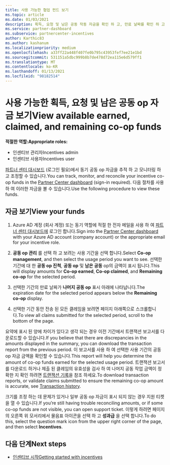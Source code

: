 ```yaml
---
title: 사용 가능한 협업 펀드 보기
ms.topic: article
ms.date: 01/03/2021
description: 획득, 요청 및 남은 공동 작동 자금을 확인 하 고, 만료 날짜를 확인 하 고, 일관 되지 않은 금액을 조정 하는 방법을 알아보세요.
ms.service: partner-dashboard
ms.subservice: partnercenter-incentives
author: Karthic83
ms.author: kashanum
ms.localizationpriority: medium
ms.openlocfilehash: a33ff22a448f407fe0b795c43953fef7ee21e1bd
ms.sourcegitcommit: 531151a5dbc999b8b7de478d72ea115e6d579ff1
ms.translationtype: MT
ms.contentlocale: ko-KR
ms.lasthandoff: 01/13/2021
ms.locfileid: "98182514"
---
```

# <a name="view-available-earned-claimed-and-remaining-co-op-funds"></a><span data-ttu-id="c695f-103">사용 가능한 획득, 요청 및 남은 공동 op 자금 보기</span><span class="sxs-lookup"><span data-stu-id="c695f-103">View available earned, claimed, and remaining co-op funds</span></span>

<span data-ttu-id="c695f-104">**적절한 역할:**</span><span class="sxs-lookup"><span data-stu-id="c695f-104">**Appropriate roles:**</span></span>

- <span data-ttu-id="c695f-105">인센티브 관리자</span><span class="sxs-lookup"><span data-stu-id="c695f-105">Incentives admin</span></span>
- <span data-ttu-id="c695f-106">인센티브 사용자</span><span class="sxs-lookup"><span data-stu-id="c695f-106">Incentives user</span></span>

<span data-ttu-id="c695f-107">[파트너 센터 대시보드](https://partner.microsoft.com/dashboard/) (로그인 필요)에서 동기 공동 op 자금을 추적 하 고 모니터링 하 고 조정할 수 있습니다.</span><span class="sxs-lookup"><span data-stu-id="c695f-107">You can track, monitor, and reconcile your incentive co-op funds in the [Partner Center dashboard](https://partner.microsoft.com/dashboard/) (sign-in required).</span></span> <span data-ttu-id="c695f-108">다음 절차를 사용 하 여 이러한 자금을 볼 수 있습니다.</span><span class="sxs-lookup"><span data-stu-id="c695f-108">Use the following procedure to view these funds.</span></span>

## <a name="view-your-funds"></a><span data-ttu-id="c695f-109">자금 보기</span><span class="sxs-lookup"><span data-stu-id="c695f-109">View your funds</span></span>

1. <span data-ttu-id="c695f-110">Azure AD 계정 (회사 계정) 또는 동기 역할에 적절 한 전자 메일을 사용 하 여 [파트너 센터 대시보드에](https://partner.microsoft.com/dashboard/) 로그인 합니다.</span><span class="sxs-lookup"><span data-stu-id="c695f-110">Sign into the [Partner Center dashboard](https://partner.microsoft.com/dashboard/) with your Azure AD account (company account) or the appropriate email for your incentive role.</span></span>

2. <span data-ttu-id="c695f-111">**공동 op 관리** 를 선택 하 고 보려는 사용 기간을 선택 합니다.</span><span class="sxs-lookup"><span data-stu-id="c695f-111">Select **Co-op management**, and then select the usage period you want to see.</span></span> <span data-ttu-id="c695f-112">선택한 기간에 대 한 **공동 op 진척**, **공동 op** 및 **남은 공동** op의 금액이 표시 됩니다.</span><span class="sxs-lookup"><span data-stu-id="c695f-112">This will display amounts for **Co-op earned**, **Co-op claimed**, and **Remaining co-op** for the selected period.</span></span>

3. <span data-ttu-id="c695f-113">선택한 기간의 만료 날짜가 **나머지 공동 op** 표시 아래에 나타납니다.</span><span class="sxs-lookup"><span data-stu-id="c695f-113">The expiration date for the selected period appears below the **Remaining co-op** display.</span></span>  

4. <span data-ttu-id="c695f-114">선택한 기간 동안 전송 된 모든 클레임을 보려면 페이지 아래쪽으로 스크롤합니다.</span><span class="sxs-lookup"><span data-stu-id="c695f-114">To view all claims submitted for the selected period, scroll to the bottom of the page.</span></span>

<span data-ttu-id="c695f-115">요약에 표시 된 양에 차이가 있다고 생각 되는 경우 이전 기간에서 트랜잭션 보고서를 다운로드할 수 있습니다.</span><span class="sxs-lookup"><span data-stu-id="c695f-115">If you believe that there are discrepancies in the amounts displayed in the summary, you can download the transaction report from the previous period.</span></span> <span data-ttu-id="c695f-116">이 보고서를 사용 하 여 선택한 사용 기간의 공동 op 자금 금액을 확인할 수 있습니다.</span><span class="sxs-lookup"><span data-stu-id="c695f-116">This report will help you determine the amount of co-op funds earned for the selected usage period.</span></span> <span data-ttu-id="c695f-117">트랜잭션 보고서를 다운로드 하거나 제출 된 클레임의 유효성을 검사 하 여 나머지 공동 작업 금액이 정확한 지 확인 하려면 [트랜잭션 기록](./payout-statement.md#transaction-history)을 참조 하세요.</span><span class="sxs-lookup"><span data-stu-id="c695f-117">To download transaction reports, or validate claims submitted to ensure the remaining co-op amount is accurate, see [Transaction history](./payout-statement.md#transaction-history).</span></span>

<span data-ttu-id="c695f-118">크기를 조정 하는 데 문제가 있거나 일부 공동 op 자금이 표시 되지 않는 경우 지원 티켓을 열 수 있습니다.</span><span class="sxs-lookup"><span data-stu-id="c695f-118">If you’re still having trouble reconciling amounts, or if some co-op funds are not visible, you can open support ticket.</span></span> <span data-ttu-id="c695f-119">이렇게 하려면 페이지의 오른쪽 위 모서리에서 물음표 아이콘을 선택 하 고 **성과급** 을 선택 합니다.</span><span class="sxs-lookup"><span data-stu-id="c695f-119">To do this, select the question mark icon from the upper right corner of the page, and then select **Incentives**.</span></span>

## <a name="next-steps"></a><span data-ttu-id="c695f-120">다음 단계</span><span class="sxs-lookup"><span data-stu-id="c695f-120">Next steps</span></span>

- [<span data-ttu-id="c695f-121">인센티브 시작</span><span class="sxs-lookup"><span data-stu-id="c695f-121">Getting started with incentives</span></span>](incentives-get-started-intro.md)